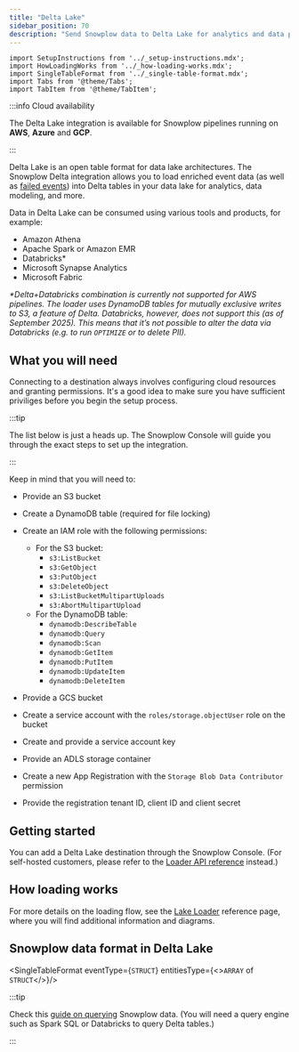 ```yaml
---
title: "Delta Lake"
sidebar_position: 70
description: "Send Snowplow data to Delta Lake for analytics and data processing"
---
```


```mdx-code-block
import SetupInstructions from '../_setup-instructions.mdx';
import HowLoadingWorks from '../_how-loading-works.mdx';
import SingleTableFormat from '../_single-table-format.mdx';
import Tabs from '@theme/Tabs';
import TabItem from '@theme/TabItem';
```

:::info Cloud availability

The Delta Lake integration is available for Snowplow pipelines running on **AWS**, **Azure** and **GCP**.

:::

Delta Lake is an open table format for data lake architectures. The Snowplow Delta integration allows you to load enriched event data (as well as [failed events](/docs/fundamentals/failed-events/index.md)) into Delta tables in your data lake for analytics, data modeling, and more.

Data in Delta Lake can be consumed using various tools and products, for example:

* Amazon Athena
* Apache Spark or Amazon EMR
* Databricks*
* Microsoft Synapse Analytics
* Microsoft Fabric

_*Delta+Databricks combination is currently not supported for AWS pipelines. The loader uses DynamoDB tables for mutually exclusive writes to S3, a feature of Delta. Databricks, however, does not support this (as of September 2025). This means that it’s not possible to alter the data via Databricks (e.g. to run `OPTIMIZE` or to delete PII)._

## What you will need

Connecting to a destination always involves configuring cloud resources and granting permissions. It's a good idea to make sure you have sufficient priviliges before you begin the setup process.

:::tip

The list below is just a heads up. The Snowplow Console will guide you through the exact steps to set up the integration.

:::

Keep in mind that you will need to:

<Tabs groupId="cloud" queryString lazy>
  <TabItem value="aws" label="AWS" default>

* Provide an S3 bucket
* Create a DynamoDB table (required for file locking)
* Create an IAM role with the following permissions:
  * For the S3 bucket:
    * `s3:ListBucket`
    * `s3:GetObject`
    * `s3:PutObject`
    * `s3:DeleteObject`
    * `s3:ListBucketMultipartUploads`
    * `s3:AbortMultipartUpload`
  * For the DynamoDB table:
    * `dynamodb:DescribeTable`
    * `dynamodb:Query`
    * `dynamodb:Scan`
    * `dynamodb:GetItem`
    * `dynamodb:PutItem`
    * `dynamodb:UpdateItem`
    * `dynamodb:DeleteItem`


  </TabItem>
  <TabItem value="gcp" label="GCP">

* Provide a GCS bucket
* Create a service account with the `roles/storage.objectUser` role on the bucket
* Create and provide a service account key


  </TabItem>
  <TabItem value="azure" label="Azure">

* Provide an ADLS storage container
* Create a new App Registration with the `Storage Blob Data Contributor` permission
* Provide the registration tenant ID, client ID and client secret


  </TabItem>
</Tabs>

## Getting started

You can add a Delta Lake destination through the Snowplow Console. (For self-hosted customers, please refer to the [Loader API reference](/docs/api-reference/loaders-storage-targets/lake-loader/index.md) instead.)

<SetupInstructions destinationName="Delta" connectionType="Delta" />

## How loading works

<HowLoadingWorks/>

For more details on the loading flow, see the [Lake Loader](/docs/api-reference/loaders-storage-targets/lake-loader/index.md) reference page, where you will find additional information and diagrams.

## Snowplow data format in Delta Lake

<SingleTableFormat eventType={<code>STRUCT</code>} entitiesType={<><code>ARRAY</code> of <code>STRUCT</code></>}/>

:::tip

Check this [guide on querying](/docs/destinations/warehouses-lakes/querying-data/index.md?warehouse=databricks) Snowplow data. (You will need a query engine such as Spark SQL or Databricks to query Delta tables.)

:::
